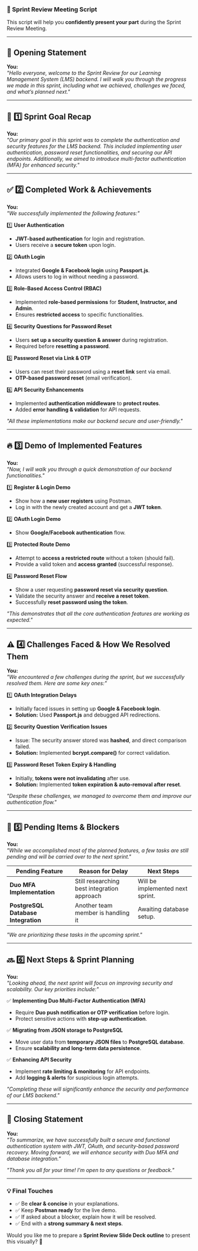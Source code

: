 ### **📝 Sprint Review Meeting Script**  
This script will help you **confidently present your part** during the Sprint Review Meeting.  

---

## **🎤 Opening Statement**
**You:**  
*"Hello everyone, welcome to the Sprint Review for our Learning Management System (LMS) backend. I will walk you through the progress we made in this sprint, including what we achieved, challenges we faced, and what’s planned next."*

---

## **📌 1️⃣ Sprint Goal Recap**
**You:**  
*"Our primary goal in this sprint was to complete the authentication and security features for the LMS backend. This included implementing user authentication, password reset functionalities, and securing our API endpoints. Additionally, we aimed to introduce multi-factor authentication (MFA) for enhanced security."*

---

## **✅ 2️⃣ Completed Work & Achievements**
**You:**  
*"We successfully implemented the following features:"*

1️⃣ **User Authentication**
   - **JWT-based authentication** for login and registration.  
   - Users receive a **secure token** upon login.  

2️⃣ **OAuth Login**
   - Integrated **Google & Facebook login** using **Passport.js**.  
   - Allows users to log in without needing a password.  

3️⃣ **Role-Based Access Control (RBAC)**
   - Implemented **role-based permissions** for **Student, Instructor, and Admin**.  
   - Ensures **restricted access** to specific functionalities.  

4️⃣ **Security Questions for Password Reset**
   - Users **set up a security question & answer** during registration.  
   - Required before **resetting a password**.  

5️⃣ **Password Reset via Link & OTP**
   - Users can reset their password using a **reset link** sent via email.  
   - **OTP-based password reset** (email verification).  

6️⃣ **API Security Enhancements**
   - Implemented **authentication middleware** to **protect routes**.  
   - Added **error handling & validation** for API requests.  

*"All these implementations make our backend secure and user-friendly."*

---

## **🔥 3️⃣ Demo of Implemented Features**
**You:**  
*"Now, I will walk you through a quick demonstration of our backend functionalities."*

1️⃣ **Register & Login Demo**  
   - Show how a **new user registers** using Postman.  
   - Log in with the newly created account and get a **JWT token**.  

2️⃣ **OAuth Login Demo**  
   - Show **Google/Facebook authentication** flow.  

3️⃣ **Protected Route Demo**  
   - Attempt to **access a restricted route** without a token (should fail).  
   - Provide a valid token and **access granted** (successful response).  

4️⃣ **Password Reset Flow**  
   - Show a user requesting **password reset via security question**.  
   - Validate the security answer and **receive a reset token**.  
   - Successfully **reset password using the token**.  

*"This demonstrates that all the core authentication features are working as expected."*

---

## **⚠️ 4️⃣ Challenges Faced & How We Resolved Them**
**You:**  
*"We encountered a few challenges during the sprint, but we successfully resolved them. Here are some key ones:"*

1️⃣ **OAuth Integration Delays**  
   - Initially faced issues in setting up **Google & Facebook login**.  
   - **Solution:** Used **Passport.js** and debugged API redirections.  

2️⃣ **Security Question Verification Issues**  
   - Issue: The security answer stored was **hashed**, and direct comparison failed.  
   - **Solution:** Implemented **bcrypt.compare()** for correct validation.  

3️⃣ **Password Reset Token Expiry & Handling**  
   - Initially, **tokens were not invalidating** after use.  
   - **Solution:** Implemented **token expiration & auto-removal after reset**.  

*"Despite these challenges, we managed to overcome them and improve our authentication flow."*

---

## **🚧 5️⃣ Pending Items & Blockers**
**You:**  
*"While we accomplished most of the planned features, a few tasks are still pending and will be carried over to the next sprint."*

| **Pending Feature** | **Reason for Delay** | **Next Steps** |
|---------------------|---------------------|----------------|
| **Duo MFA Implementation** | Still researching best integration approach | Will be implemented next sprint. |
| **PostgreSQL Database Integration** | Another team member is handling it | Awaiting database setup. |

*"We are prioritizing these tasks in the upcoming sprint."*

---

## **🔜 6️⃣ Next Steps & Sprint Planning**
**You:**  
*"Looking ahead, the next sprint will focus on improving security and scalability. Our key priorities include:"*

✅ **Implementing Duo Multi-Factor Authentication (MFA)**  
   - Require **Duo push notification or OTP verification** before login.  
   - Protect sensitive actions with **step-up authentication**.  

✅ **Migrating from JSON storage to PostgreSQL**  
   - Move user data from **temporary JSON files** to **PostgreSQL database**.  
   - Ensure **scalability and long-term data persistence**.  

✅ **Enhancing API Security**  
   - Implement **rate limiting & monitoring** for API endpoints.  
   - Add **logging & alerts** for suspicious login attempts.  

*"Completing these will significantly enhance the security and performance of our LMS backend."*

---

## **🎯 Closing Statement**
**You:**  
*"To summarize, we have successfully built a secure and functional authentication system with JWT, OAuth, and security-based password recovery. Moving forward, we will enhance security with Duo MFA and database integration."*  

*"Thank you all for your time! I’m open to any questions or feedback."*

---

### **💡 Final Touches**
- ✅ Be **clear & concise** in your explanations.  
- ✅ Keep **Postman ready** for the live demo.  
- ✅ If asked about a blocker, explain how it will be resolved.  
- ✅ End with a **strong summary & next steps**.  

Would you like me to prepare a **Sprint Review Slide Deck outline** to present this visually? 🚀
